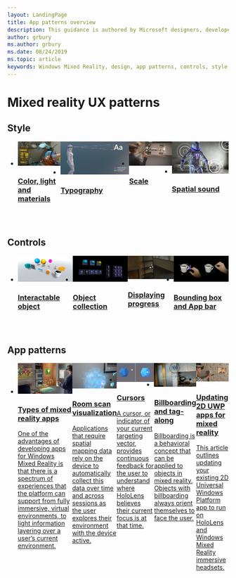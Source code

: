 ```yaml
---
layout: LandingPage
title: App patterns overview
description: This guidance is authored by Microsoft designers, developers, program managers, and researchers, whose work spans holographic devices (like HoloLens) and immersive devices (like the Acer and HP Windows Mixed Reality headsets). So, consider this work as a set of topics for ‘how to design for Windows head-mounted displays’.
author: grbury 
ms.author: grbury
ms.date: 08/24/2019
ms.topic: article
keywords: Windows Mixed Reality, design, app patterns, controls, style, HoloLens, interaction
---
```


# Mixed reality UX patterns

## Style

<ul id="cardtypes-W" class="cardsW panelContent" style="display: flex; margin-top: 0px;">
                            <li>
                                    <a href="color,-light-and-materials.md" title="Color, light and materials" data-linktype="absolute-path">
                                    <div class="cardSize">
                                        <div class="cardPadding">
                                            <div class="card">
                                                <div class="cardImageOuter">
                                                    <div class="cardImage">
                                                        <img src="images/640px-fragments.jpg" alt="Color, light and materials icon">
                                                    </div>
                                                </div>
                                                <div class="cardText">
                                                    <h3>Color, light and materials</h3>
                                                </div>
                                            </div>
                                        </div>
                                    </div>
                               </a>
                            </li>
                               <li>
                                  <a href="typography.md" title="Typography" data-linktype="absolute-path">
                                    <div class="cardSize">
                                        <div class="cardPadding">
                                            <div class="card">
                                                <div class="cardImageOuter">
                                                    <div class="cardImage">
                                                        <img src="images/text_in_unity_viewingangle.jpg" alt="Typography icon">
                                                    </div>
                                                </div>
                                                <div class="cardText">
                                                    <h3>Typography</h3>
                                                </div>
                                            </div>
                                        </div>
                                    </div>
                               </a>
                            </li>
                            <li>
                            <a href="scale.md" title="Scale" data-linktype="absolute-path">
                              <div class="cardSize">
                                  <div class="cardPadding">
                                      <div class="card">
                                          <div class="cardImageOuter">
                                              <div class="cardImage">
                                                  <img src="images/volvo-cars-microsoft-hololens-experience01-640px.jpg" alt="Scale icon">
                                              </div>
                                          </div>
                                          <div class="cardText">
                                              <h3>Scale</h3>
                                          </div>
                                      </div>
                                  </div>
                              </div>
                              </a>
                            </li>          
                              <li>
                              <a href="spatial-sound.md" title="Spatial sound" data-linktype="absolute-path">
                              <div class="cardSize">
                                  <div class="cardPadding">
                                      <div class="card">
                                          <div class="cardImageOuter">
                                              <div class="cardImage">
                                                  <img src="images/holograms220b.jpg" alt="Spatial sound icon">
                                              </div>
                                          </div>
                                          <div class="cardText">
                                              <h3>Spatial sound</h3>
                                          </div>
                                      </div>
                                  </div>
                              </div>
                              </a>
                            </li>      
</ul>

<br>

## Controls

<ul id="cardtypes-W" class="cardsW panelContent" style="display: flex; margin-top: 0px;">
                            <li>
                                    <a href="interactable-object.md" title="Interactable object" data-linktype="absolute-path">
                                    <div class="cardSize">
                                        <div class="cardPadding">
                                            <div class="card">
                                                <div class="cardImageOuter">
                                                    <div class="cardImage">
                                                        <img src="images/640px-interactibleobject-hero-640px.jpg" alt="Interactable object icon">
                                                    </div>
                                                </div>
                                                <div class="cardText">
                                                    <h3>Interactable object</h3>
                                                </div>
                                            </div>
                                        </div>
                                    </div>
                               </a>
                            </li>
                               <li>
                                  <a href="object-collection.md" title="Object collection" data-linktype="absolute-path">
                                    <div class="cardSize">
                                        <div class="cardPadding">
                                            <div class="card">
                                                <div class="cardImageOuter">
                                                    <div class="cardImage">
                                                        <img src="images/640px-objectcollection-hero-640px.jpg" alt="Object collection icon">
                                                    </div>
                                                </div>
                                                <div class="cardText">
                                                    <h3>Object collection</h3>
                                                </div>
                                            </div>
                                        </div>
                                    </div>
                               </a>
                            </li>
                            <li>
                            <a href="progress.md" title="Displaying progress" data-linktype="absolute-path">
                              <div class="cardSize">
                                  <div class="cardPadding">
                                      <div class="card">
                                          <div class="cardImageOuter">
                                              <div class="cardImage">
                                                  <img src="images/hololens2_loader.gif" alt="Displaying progress icon">
                                              </div>
                                          </div>
                                          <div class="cardText">
                                              <h3>Displaying progress</h3>
                                          </div>
                                      </div>
                                  </div>
                              </div>
                              </a>
                            </li>          
                              <li>
                              <a href="app-bar-and-bounding-box.md" title="Bounding box and App bar" data-linktype="absolute-path">
                              <div class="cardSize">
                                  <div class="cardPadding">
                                      <div class="card">
                                          <div class="cardImageOuter">
                                              <div class="cardImage">
                                                  <img src="images/640px-boundingbox-hero.jpg" alt="Bounding box and App bar icon">
                                              </div>
                                          </div>
                                          <div class="cardText">
                                              <h3>Bounding box and App bar</h3>
                                          </div>
                                      </div>
                                  </div>
                              </div>
                              </a>
                            </li>      
</ul>

<br>

## App patterns

<ul id="cardtypes-W" class="cardsW panelContent" style="display: flex; margin-top: 0px;">
                            <li>
                                    <a href="types-of-mixed-reality-apps.md" title="Types of mixed reality apps" data-linktype="absolute-path">
                                    <div class="cardSize">
                                        <div class="cardPadding">
                                            <div class="card">
                                                <div class="cardImageOuter">
                                                    <div class="cardImage">
                                                        <img src="images/enhancedenvironmentapps-640px.jpg" alt="Types of mixed reality apps icon">
                                                    </div>
                                                </div>
                                                <div class="cardText">
                                                    <h3>Types of mixed reality apps</h3>
                                                    <p>One of the advantages of developing apps for Windows Mixed Reality is that there is a spectrum of experiences that the platform can support from fully immersive, virtual environments, to light information layering over a user’s current environment.</p>
                                                </div>
                                            </div>
                                        </div>
                                    </div>
                               </a>
                            </li>
                               <li>
                                  <a href="room-scan-visualization.md" title="Room scan visualization" data-linktype="absolute-path">
                                    <div class="cardSize">
                                        <div class="cardPadding">
                                            <div class="card">
                                                <div class="cardImageOuter">
                                                    <div class="cardImage">
                                                        <img src="images/sr-mixedworld-140429-8pm-00068-1000px.png" alt="Room scan visualization icon">
                                                    </div>
                                                </div>
                                                <div class="cardText">
                                                    <h3>Room scan visualization</h3>
                                                    <p>Applications that require spatial mapping data rely on the device to automatically collect this data over time and across sessions as the user explores their environment with the device active.</p>
                                                </div>
                                            </div>
                                        </div>
                                    </div>
                               </a>
                            </li>
                            <li>
                            <a href="cursors.md" title="Cursors" data-linktype="absolute-path">
                              <div class="cardSize">
                                  <div class="cardPadding">
                                      <div class="card">
                                          <div class="cardImageOuter">
                                              <div class="cardImage">
                                                  <img src="images/gazetargeting-highlighting-640px.jpg" alt="Cursors icon">
                                              </div>
                                          </div>
                                          <div class="cardText">
                                              <h3>Cursors</h3>
                                              <p>A cursor, or indicator of your current targeting vector, provides continuous feedback for the user to understand where HoloLens believes their current focus is at that time.</p>
                                          </div>
                                      </div>
                                  </div>
                              </div>
                              </a>
                            </li>          
                              <li>
                              <a href="billboarding-and-tag-along.md" title="Billboarding and tag-along" data-linktype="absolute-path">
                              <div class="cardSize">
                                  <div class="cardPadding">
                                      <div class="card">
                                          <div class="cardImageOuter">
                                              <div class="cardImage">
                                                  <img src="images/billboarding-fragments.gif" alt="Billboarding and tag-along icon">
                                              </div>
                                          </div>
                                          <div class="cardText">
                                              <h3>Billboarding and tag-along</h3>
                                              <p>Billboarding is a behavioral concept that can be applied to objects in mixed reality. Objects with billboarding always orient themselves to face the user.</p>
                                          </div>
                                      </div>
                                  </div>
                              </div>
                              </a>
                            </li>      
                               <li>
                               <a href="case-study-lessons-from-the-lowes-kitchen.md" title="Updating 2D UWP apps for mixed reality" data-linktype="absolute-path">
                              <div class="cardSize">
                                  <div class="cardPadding">
                                      <div class="card">
                                          <div class="cardImageOuter">
                                              <div class="cardImage">
                                                  <img src="images/500px-fix-a-broken-switch-with-hololens.jpg" alt="Updating 2D UWP apps for mixed reality icon">
                                              </div>
                                          </div>
                                          <div class="cardText">
                                              <h3>Updating 2D UWP apps for mixed reality</h3>
                                              <p>This article outlines updating your existing 2D Universal Windows Platform app to run on HoloLens and Windows Mixed Reality immersive headsets.</p>
                                          </div>
                                      </div>
                                  </div>
                              </div>
                             </a>
                            </li> 
</ul>